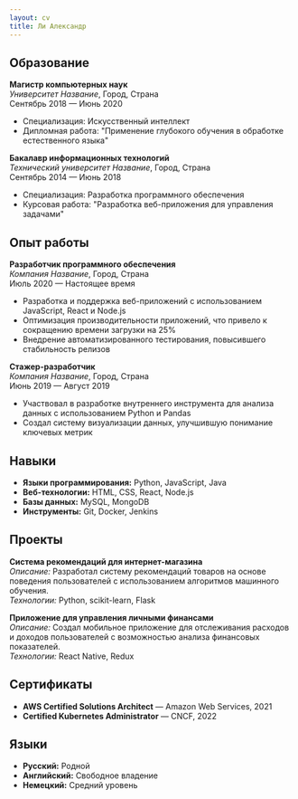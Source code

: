 ```yaml
---
layout: cv
title: Ли Александр
---
```

<link rel="stylesheet" type="text/css" href="assets/css/style.css">

## Образование

**Магистр компьютерных наук**  
*Университет Название*, Город, Страна  
Сентябрь 2018 — Июнь 2020

- Специализация: Искусственный интеллект
- Дипломная работа: "Применение глубокого обучения в обработке естественного языка"

**Бакалавр информационных технологий**  
*Технический университет Название*, Город, Страна  
Сентябрь 2014 — Июнь 2018

- Специализация: Разработка программного обеспечения
- Курсовая работа: "Разработка веб-приложения для управления задачами"

## Опыт работы

**Разработчик программного обеспечения**  
*Компания Название*, Город, Страна  
Июль 2020 — Настоящее время

- Разработка и поддержка веб-приложений с использованием JavaScript, React и Node.js
- Оптимизация производительности приложений, что привело к сокращению времени загрузки на 25%
- Внедрение автоматизированного тестирования, повысившего стабильность релизов

**Стажер-разработчик**  
*Компания Название*, Город, Страна  
Июнь 2019 — Август 2019

- Участвовал в разработке внутреннего инструмента для анализа данных с использованием Python и Pandas
- Создал систему визуализации данных, улучшившую понимание ключевых метрик

## Навыки

- **Языки программирования:** Python, JavaScript, Java
- **Веб-технологии:** HTML, CSS, React, Node.js
- **Базы данных:** MySQL, MongoDB
- **Инструменты:** Git, Docker, Jenkins

## Проекты

**Система рекомендаций для интернет-магазина**  
*Описание:* Разработал систему рекомендаций товаров на основе поведения пользователей с использованием алгоритмов машинного обучения.  
*Технологии:* Python, scikit-learn, Flask

**Приложение для управления личными финансами**  
*Описание:* Создал мобильное приложение для отслеживания расходов и доходов пользователей с возможностью анализа финансовых показателей.  
*Технологии:* React Native, Redux

## Сертификаты

- **AWS Certified Solutions Architect** — Amazon Web Services, 2021
- **Certified Kubernetes Administrator** — CNCF, 2022

## Языки

- **Русский:** Родной
- **Английский:** Свободное владение
- **Немецкий:** Средний уровень
